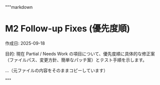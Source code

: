 """markdown
# M2 Follow-up Fixes (優先度順)

作成日: 2025-09-18

目的: 現在 Partial / Needs Work の項目について、優先度順に具体的な修正案（ファイルパス、変更方針、簡単なパッチ案）とテスト手順を示します。

...（元ファイルの内容をそのままコピーしています）

"""
